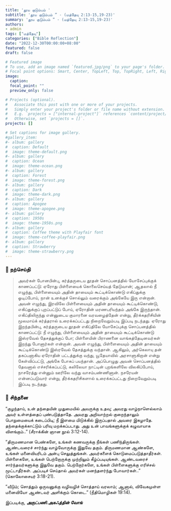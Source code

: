 ```yaml
---
title: 'தூய குடும்பம் '
subtitle: 'தூய குடும்பம் ” - (மத்தேயு 2:13-15,19-23)'
summary: 'தூய குடும்பம் ” - (மத்தேயு 2:13-15,19-23)'
authors:
- admin
tags: ["மத்தேயு"]
categories: ["Bible Reflection"]
date: "2022-12-30T00:00:00+08:00"
featured: false
draft: false

# Featured image
# To use, add an image named `featured.jpg/png` to your page's folder.
# Focal point options: Smart, Center, TopLeft, Top, TopRight, Left, Right, BottomLeft, Bottom, BottomRight
image:
  caption:
  focal_point: ""
  preview_only: false

# Projects (optional).
#   Associate this post with one or more of your projects.
#   Simply enter your project's folder or file name without extension.
#   E.g. `projects = ["internal-project"]` references `content/project/deep-learning/index.md`.
#   Otherwise, set `projects = []`.
projects: []

# Set captions for image gallery.
#gallery_item:
#- album: gallery
#  caption: Default
#  image: theme-default.png
#- album: gallery
#  caption: Ocean
#  image: theme-ocean.png
#- album: gallery
#  caption: Forest
#  image: theme-forest.png
#- album: gallery
#  caption: Dark
#  image: theme-dark.png
#- album: gallery
#  caption: Apogee
#  image: theme-apogee.png
#- album: gallery
#  caption: 1950s
#  image: theme-1950s.png
#- album: gallery
#  caption: Coffee theme with Playfair font
#  image: theme-coffee-playfair.png
#- album: gallery
#  caption: Strawberry
#  image: theme-strawberry.png
---
```


### :love_letter: நற்செய்தி
> அவர்கள் போனபின்பு, கர்த்தருடைய தூதன் சொப்பனத்தில் யோசேப்புக்குக் காணப்பட்டு: ஏரோது பிள்ளையைக் கொலைசெய்யத் தேடுவான்; ஆதலால் நீ எழுந்து, பிள்ளையையும் அதின் தாயையும் கூட்டிக்கொண்டு எகிப்துக்கு ஓடிப்போய், நான் உனக்குச் சொல்லும் வரைக்கும் அங்கேயே இரு என்றான். அவன் எழுந்து, இரவிலே பிள்ளையையும் அதின் தாயையும் கூட்டிக்கொண்டு, எகிப்துக்குப் புறப்பட்டுப் போய், ஏரோதின் மரணபரியந்தம் அங்கே இருந்தான். எகிப்திலிருந்து என்னுடைய குமாரனை வரவழைத்தேன் என்று, தீர்க்கதரிசியின் மூலமாய்க் கர்த்தரால் உரைக்கப்பட்டது நிறைவேறும்படி இப்படி நடந்தது. ஏரோது இறந்தபின்பு, கர்த்தருடைய தூதன் எகிப்திலே யோசேப்புக்கு சொப்பனத்தில் காணப்பட்டு: நீ எழுந்து, பிள்ளையையும் அதின் தாயையும் கூட்டிக்கொண்டு இஸ்ரவேல் தேசத்துக்குப் போ; பிள்ளையின் பிராணனை வாங்கத்தேடினவர்கள் இறந்து போனார்கள் என்றான். அவன் எழுந்து, பிள்ளையையும் அதின் தாயையும் கூட்டிக்கொண்டு இஸ்ரவேல் தேசத்துக்கு வந்தான். ஆகிலும், அர்கெலாயு தன் தகப்பனாகிய ஏரோதின் பட்டத்துக்கு வந்து, யூதேயாவில் அரசாளுகிறான் என்று கேள்விப்பட்டு, அங்கே போகப் பயந்தான். அப்பொழுது அவன் சொப்பனத்தில் தேவனால் எச்சரிக்கப்பட்டு, கலிலேயா நாட்டின் புறங்களிலே விலகிப்போய், நாசரேத்து என்னும் ஊரிலே வந்து வாசம்பண்ணினான். நசரேயன் என்னப்படுவார் என்று, தீர்க்கதரிசிகளால் உரைக்கப்பட்டது நிறைவேறும்படி இப்படி நடந்தது.

### :speech_balloon: சிந்தனை
“குழந்தாய், உன் தந்தையின் முதுமையில் அவருக்கு உதவு; அவரது வாழ்நாளெல்லாம் அவர் உள்ளத்தைப் புண்படுத்தாதே. அவரது அறிவாற்றல் குறைந்தாலும் பொறுமையைக் கடைப்பிடி; நீ இளமை மிடுக்கில் இருப்பதால் அவரை இகழாதே. தந்தைக்குக்காட்டும் பரிவு மறக்கப்படாது. அது உன் பாவங்களுக்குக் கழுவாயாக விளங்கும்..” (சீராக்கின் ஞான நூல் 3:12-14).

“திருமணமான பெண்களே, உங்கள் கணவருக்கு நீங்கள் பணிந்திருங்கள். ஆண்டவரைச் சார்ந்து வாழ்வோருக்கு இதுவே தகும். திருமணமான ஆண்களே, உங்கள் மனைவியரிடம் அன்பு செலுத்துங்கள். அவர்களைக் கொடுமைப்படுத்தாதீர்கள். பிள்ளைகளே, உங்கள் பெற்றோருக்கு முற்றிலும் கீழ்ப்படியுங்கள். ஆண்டவரைச் சார்ந்தவர்களுக்கு இதுவே தகும். பெற்றோர்களே, உங்கள் பிள்ளைகளுக்கு எரிச்சல் மூட்டாதீர்கள். அப்படிச் செய்தால் அவர்கள் மனந்தளர்ந்து போவார்கள்..” (கொலோசையர் 3:18-21).

“வீடும்; சொத்தும் ஒருவனுக்கு வழிவழிச் சொத்தாய் வரலாம்; ஆனால், விவேகமுள்ள மனைவியோ ஆண்டவர் அளிக்கும் கொடை.” (நீதிமொழிகள் 19:14).


இப்படிக்கு,
___அருட்பணி.அகஃத்தின் வோங்___
